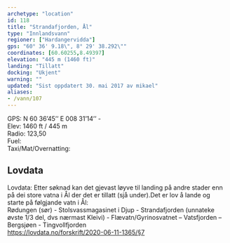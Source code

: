 ```yaml
---
archetype: "location"
id: 118
title: "Strandafjorden, Ål"
type: "Innlandsvann"
regioner: ["Hardangervidda"]
gps: "60° 36' 9.18\", 8° 29' 38.292\""
coordinates: [60.60255,8.49397]
elevation: "445 m (1460 ft)"
landing: "Tillatt"
docking: "Ukjent"
warning: ""
updated: "Sist oppdatert 30. mai 2017 av mikael"
aliases:
- /vann/107
---
```


GPS: N 60 36’45’’ E 008 31’14’’ -\
Elev: 1460 ft / 445 m\
Radio: 123,50\
Fuel:\
Taxi/Mat/Overnatting:

## Lovdata

Lovdata: Etter søknad kan det gjevast løyve til landing på andre stader enn på dei store vatna i Ål der det er tillatt (sjå under).Det er lov å lande og starte på følgjande vatn i Ål:\
Rødungen (sør) - Stolsvassmagasinet i Djup - Strandafjorden (unnateke øvste 1/3 del, dvs nærmast Kleivi) - Flævatn/Gyrinosvatnet – Vatsfjorden – Bergsjøen - Tingvollfjorden\
https://lovdata.no/forskrift/2020-06-11-1365/§7
